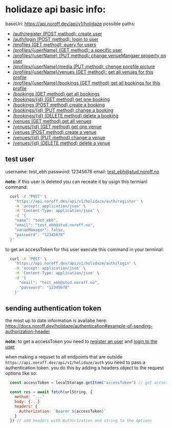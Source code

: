# holidaze api basic info:
baseUrl: https://api.noroff.dev/api/v1/holidaze
possible paths:
- [/auth/register (POST method): create user](./authentication/register-user.md)
- [/auth/login (POST method): login to user](./authentication/login-user.md)
- [/profiles (GET method): query for users](./profiles/get-all-profiles.md)
- [/profiles/{userName} (GET method): a specific user](./profiles/get-a-profile.md)
- [/profiles/{userName} (PUT method): change venueMangaer property on user](./profiles/update-venue-manager.md)
- [/profiles/{userName}/media (PUT method): chenge porofile picture](./profiles/update-profile-picture.md)
- [/profiles/{userName}/venues (GET method): get all venues for this profile](./profiles/list-venues-on-profile.md)
- [/profiles/{userName}/bookings (GET method) get all bookings for this profile](./profiles/list-bookings-on-profile.md)
- [/bookings (GET method) get all bookings](./bookings/get-all-bookings.md)
- [/bookings/{id} (GET method) get one booking](./bookings/get-a-booking.md)
- [/bookings (POST method) create a booking](./bookings/create-a-booking.md)
- [/bookings/{id} (PUT method) change a booking](./bookings/change-exsisting-booking.md)
- [/bookings/{id} (DELETE method) delete a booking](./bookings/delete-exsisting-booking.md)
- [/venues (GET method) get all venues](./venues/get-all-venues.md)
- [/venues/{id} (GET method) get one venue](./venues/get-a-venue.md)
- [/venues (POST method) create a venue](./venues/create-a-venue.md)
- [/venues/{id} (PUT method) change a venue](./venues/change-exsisting-venue.md)
- [/venues/{id} (DELETE method) delete a venue](./venues/delete-exsisting-venue.md)

## test user

username: test_ebh
password: 12345678
email: test_ebh@stud.noroff.no

**note:** if this user is deleted you can receate it by usign this termianl command:
```sh
  curl -X 'POST' \
    'https://api.noroff.dev/api/v1/holidaze/auth/register' \
    -H 'accept: application/json' \
    -H 'Content-Type: application/json' \
    -d '{
    "name": "test_ebh",
    "email": "test_ebh@stud.noroff.no",
    "venueManager": false,
    "password": "12345678"
  }'
```

to get an accessToken for this user execute this command in your terminal:
```sh
  curl -X 'POST' \
    'https://api.noroff.dev/api/v1/holidaze/auth/login' \
    -H 'accept: application/json' \
    -H 'Content-Type: application/json' \
    -d '{
      "email": "test_ebh@stud.noroff.no",
      "password": "12345678"
    }'
```

## sending authentication token

the most up to date information is availabe here: https://docs.noroff.dev/holidaze/authentication#example-of-sending-authorization-header

**note:** to get a accessToken you need to [register an user](./api/authentication/register-user.md) and [login to the user](./api/authentication/login-user.md)

when making a requset to all endpoints that are outside `https://api.noroff.dev/api/v1/holidaze/auth` you need to pass a authentication token.
you do this by adding a headers object to the request options like so:

```js
  const accessToken = localStorage.getItem("accessToken") // get accsess token from where ever you store it

  const res = await fetch(urlString, {
    method: "..."
    body: {...}
    headers: {
      Authorization: `Bearer ${accessToken}`
    }
  }) // add headers with Authorization and string to the options
```